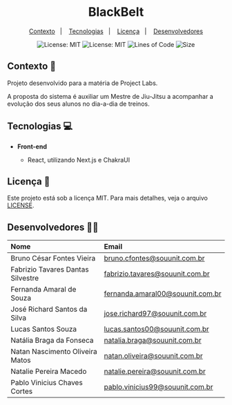<h1 align="center">
  BlackBelt
</h1>

<p align="center">
  <a href="#contexto-">Contexto</a>&nbsp;&nbsp;&nbsp;|&nbsp;&nbsp;&nbsp;
  <a href="#tecnologias-">Tecnologias</a>&nbsp;&nbsp;&nbsp;|&nbsp;&nbsp;&nbsp;
  <a href="#licença-">Licença</a>&nbsp;&nbsp;&nbsp;|&nbsp;&nbsp;&nbsp;
  <a href="#desenvolvedores-">Desenvolvedores</a>
</p>

<div align="center">
  <img src="https://img.shields.io/github/languages/top/blackbeltinc/blackbelt-backend?color=blue" alt="License: MIT">
  <img src="https://img.shields.io/badge/license-MIT-blue" alt="License: MIT">
  <img src="https://img.shields.io/tokei/lines/github/blackbeltinc/blackbelt-backend?color=blue&label=lines%20of%20code" alt="Lines of Code">
  <img src="https://img.shields.io/github/repo-size/blackbeltinc/blackbelt-backend?color=blue&label=size" alt="Size">
</div>

## Contexto 📝

Projeto desenvolvido para a matéria de Project Labs.

A proposta do sistema é auxiliar um Mestre de Jiu-Jitsu a acompanhar a evolução dos seus alunos no dia-a-dia de treinos.

## Tecnologias 💻

- **Front-end**

  - React, utilizando Next.js e ChakraUI

## Licença 📃

Este projeto está sob a licença MIT. Para mais detalhes, veja o arquivo [LICENSE](LICENSE).

## Desenvolvedores 👩‍💻

| Nome                              | Email                                                                       |
| :-------------------------------- | :-------------------------------------------------------------------------- |
| Bruno César Fontes Vieira         | [bruno.cfontes@souunit.com.br](mailto:bruno.cfontes@souunit.com.br)         |
| Fabrizio Tavares Dantas Silvestre | [fabrizio.tavares@souunit.com.br](mailto:fabrizio.tavares@souunit.com.br)   |
| Fernanda Amaral de Souza          | [fernanda.amaral00@souunit.com.br](mailto:fernanda.amaral00@souunit.com.br) |
| José Richard Santos da Silva      | [jose.richard97@souunit.com.br](mailto:jose.richard97@souunit.com.br)       |
| Lucas Santos Souza                | [lucas.santos00@souunit.com.br](mailto:lucas.santos00@souunit.com.br)       |
| Natália Braga da Fonseca          | [natalia.braga@souunit.com.br](mailto:natalia.braga@souunit.com.br)         |
| Natan Nascimento Oliveira Matos   | [natan.oliveira@souunit.com.br](mailto:natan.oliveira@souunit.com.br)       |
| Natalie Pereira Macedo            | [natalie.pereira@souunit.com.br](mailto:natalie.pereira@souunit.com.br)     |
| Pablo Vinicius Chaves Cortes      | [pablo.vinicius99@souunit.com.br](mailto:pablo.vinicius99@souunit.com.br)   |
